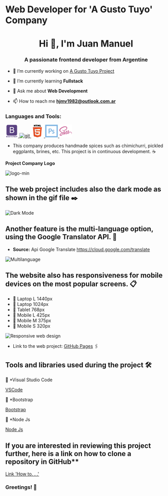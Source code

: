 # Web Developer for **'A Gusto Tuyo'** Company

<h1 align="center">Hi 👋, I'm Juan Manuel</h1>
<h3 align="center">A passionate frontend developer from Argentine</h3>

- 🔭 I’m currently working on [A Gusto Tuyo Project](https://duk3nd3.github.io/AGustoTuyo/)

- 🌱 I’m currently learning **Fullstack**

- 💬 Ask me about **Web Development**

- 📫 How to reach me **hjmv1982@outlook.com.ar**


<h3 align="left">Languages and Tools:</h3>
<p align="left"> <a href="https://getbootstrap.com" target="_blank"> <img src="https://raw.githubusercontent.com/devicons/devicon/master/icons/bootstrap/bootstrap-plain-wordmark.svg" alt="bootstrap" width="40" height="40"/> </a> <a href="https://git-scm.com/" target="_blank"> <img src="https://www.vectorlogo.zone/logos/git-scm/git-scm-icon.svg" alt="git" width="40" height="40"/> </a> <a href="https://www.w3.org/html/" target="_blank"> <img src="https://raw.githubusercontent.com/devicons/devicon/master/icons/html5/html5-original-wordmark.svg" alt="html5" width="40" height="40"/> </a> <a href="https://www.photoshop.com/en" target="_blank"> <img src="https://raw.githubusercontent.com/devicons/devicon/master/icons/photoshop/photoshop-line.svg" alt="photoshop" width="40" height="40"/> </a> <a href="https://sass-lang.com" target="_blank"> <img src="https://raw.githubusercontent.com/devicons/devicon/master/icons/sass/sass-original.svg" alt="sass" width="40" height="40"/> </a> </p>


- This company produces handmade spices such as chimichurri, pickled eggplants, brines, etc. This project is in continuous development. ☕

**Project Company Logo**

![logo-min](https://user-images.githubusercontent.com/87254745/133169798-fe7ae8ec-3c70-465c-961a-231b5d86b9f5.jpg)


## The web project includes also the **dark mode** as shown in the gif file ✒️


![Dark Mode](https://user-images.githubusercontent.com/87254745/133006521-44554307-e34c-4da4-b08e-1daf66e15fff.gif)


## Another feature is the **multi-language option**, using the Google Translator API. 🚀

- **Source:** Api Google Translate https://cloud.google.com/translate

![Multilanguage](https://user-images.githubusercontent.com/87254745/133006620-5017521d-0b0a-49ac-98a1-c1ad00804d85.gif)


## The website also has responsiveness for **mobile devices** on the most popular screens. 📋

- 📌 Laptop L 1440px
- 📌 Laptop 1024px
- 📌 Tablet 768px
- 📌 Mobile L 425px
- 📌 Mobile M 375px
- 📌 Mobile S 320px


![Responsive web design](https://user-images.githubusercontent.com/87254745/133006758-46dab97d-9ece-4662-ac48-6026af607064.gif)


- Link to the web project: [GitHub Pages](https://duk3nd3.github.io/AGustoTuyo/) 🖇️


## **Tools and libraries** used during the project 🛠️


🔩 *Visual Studio Code 
  
  [VSCode](https://code.visualstudio.com/)
  
🔩 *Bootstrap 

  [Bootstrap](https://getbootstrap.com/)
 
 🔩 *Node Js  

  [Node Js](https://nodejs.org/en/)
  
  
 ## If you are **interested** in reviewing this project further, here is a link on **how to clone** a repository in GitHub**
 
 
 [Link 'How to. . .'](https://docs.github.com/en/repositories/creating-and-managing-repositories/cloning-a-repository)
 
 
  
### **Greetings!** 👋
